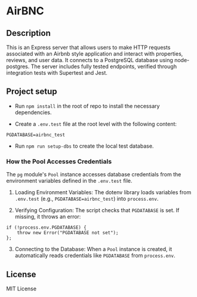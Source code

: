 # AirBNC

## Description 
This is an Express server that allows users to make HTTP requests associated with an Airbnb style application and interact with properties, reviews, and user data. It connects to a PostgreSQL database using node-postgres. The server includes fully tested endpoints, verified through integration tests with Supertest and Jest. 

## Project setup

- Run `npm install` in the root of repo to install the necessary dependencies.

- Create a `.env.test` file at the root level with the following content:

```
PGDATABASE=airbnc_test
```
- Run `npm run setup-dbs` to create the local test database.

### How the Pool Accesses Credentials
The `pg` module's `Pool` instance accesses database credentials from the environment variables defined in the `.env.test` file.

1. Loading Environment Variables:
The dotenv library loads variables from `.env.test` (e.g., `PGDATABASE=airbnc_test`) into `process.env`.

2. Verifying Configuration:
The script checks that `PGDATABASE` is set. If missing, it throws an error:

```
if (!process.env.PGDATABASE) {
    throw new Error("PGDATABASE not set");
};
```

3. Connecting to the Database:
When a `Pool` instance is created, it automatically reads credentials like `PGDATABASE` from `process.env`.


## License 
MIT License
